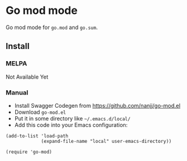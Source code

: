 # Go mod mode

Go mod mode for `go.mod` and `go.sum`.

## Install

### MELPA

Not Available Yet

### Manual

* Install Swagger Codegen from https://github.com/nanjj/go-mod.el
* Download `go-mod.el`
* Put it in some directory like `~/.emacs.d/local/`
* Add this code into your Emacs configuration:

```
(add-to-list 'load-path
             (expand-file-name "local" user-emacs-directory))

(require 'go-mod)
```

